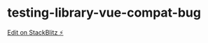 # testing-library-vue-compat-bug

[Edit on StackBlitz ⚡️](https://stackblitz.com/edit/vitejs-vite-nlrxq6)